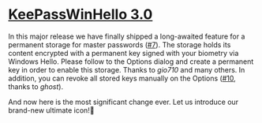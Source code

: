 # [KeePassWinHello 3.0](https://github.com/sirAndros/KeePassWinHello/releases/tag/v3.0)

In this major release we have finally shipped a long-awaited feature for a permanent storage for master passwords ([#7](https://github.com/sirAndros/KeePassWinHello/issues/7)).
The storage holds its content encrypted with a permanent key signed with your biometry via Windows Hello.
Please follow to the Options dialog and create a permanent key in order to enable this storage. Thanks to _gio710_ and many others.
In addition, you can revoke all stored keys manually on the Options ([#10](https://github.com/sirAndros/KeePassWinHello/issues/10), thanks to _ghost_).

And now here is the most significant change ever. Let us introduce our brand-new ultimate icon!🎈
